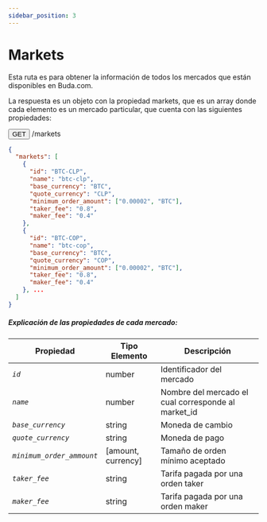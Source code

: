 ```yaml
---
sidebar_position: 3
---
```


# Markets

Esta ruta es para obtener la información de todos los mercados que están disponibles en Buda.com.

La respuesta es un objeto con la propiedad markets, que es un array donde cada elemento es un mercado particular, que cuenta con las siguientes propiedades:

<button>GET</button> /markets

```json
{
  "markets": [
    {
      "id": "BTC-CLP",
      "name": "btc-clp",
      "base_currency": "BTC",
      "quote_currency": "CLP",
      "minimum_order_amount": ["0.00002", "BTC"],
      "taker_fee": "0.8",
      "maker_fee": "0.4"
    },
    {
      "id": "BTC-COP",
      "name": "btc-cop",
      "base_currency": "BTC",
      "quote_currency": "COP",
      "minimum_order_amount": ["0.00002", "BTC"],
      "taker_fee": "0.8",
      "maker_fee": "0.4"
    }, ...
  ]
}
```

##### Explicación de las propiedades de cada mercado:

| Propiedad                                     | Tipo Elemento      | Descripción                                         |
| --------------------------------------------- | ------------------ | --------------------------------------------------- |
| <code><var>id</var></code>                    | number             | Identificador del mercado                           |
| <code><var>name</var></code>                  | number             | Nombre del mercado el cual corresponde al market_id |
| <code><var>base_currency</var></code>         | string             | Moneda de cambio                                    |
| <code><var>quote_currency</var></code>        | string             | Moneda de pago                                      |
| <code><var>minimum_order_ammount</var></code> | [amount, currency] | Tamaño de orden mínimo aceptado                     |
| <code><var>taker_fee</var></code>             | string             | Tarifa pagada por una orden taker                   |
| <code><var>maker_fee</var></code>             | string             | Tarifa pagada por una orden maker                   |
